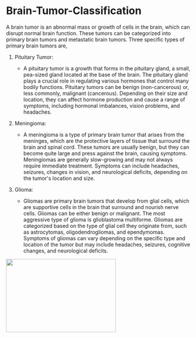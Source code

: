# Brain-Tumor-Classification
A brain tumor is an abnormal mass or growth of cells in the brain, which can disrupt normal brain function. These tumors can be categorized into primary brain tumors and metastatic brain tumors. Three specific types of primary brain tumors are,

1. Pituitary Tumor:
   - A pituitary tumor is a growth that forms in the pituitary gland, a small, pea-sized gland located at the base of the brain. The pituitary gland plays a crucial role in regulating various hormones that control many bodily functions. Pituitary tumors can be benign (non-cancerous) or, less commonly, malignant (cancerous). Depending on their size and location, they can affect hormone production and cause a range of symptoms, including hormonal imbalances, vision problems, and headaches.

2. Meningioma:
   - A meningioma is a type of primary brain tumor that arises from the meninges, which are the protective layers of tissue that surround the brain and spinal cord. These tumors are usually benign, but they can become quite large and press against the brain, causing symptoms. Meningiomas are generally slow-growing and may not always require immediate treatment. Symptoms can include headaches, seizures, changes in vision, and neurological deficits, depending on the tumor's location and size.

3. Glioma:
   - Gliomas are primary brain tumors that develop from glial cells, which are supportive cells in the brain that surround and nourish nerve cells. Gliomas can be either benign or malignant. The most aggressive type of glioma is glioblastoma multiforme. Gliomas are categorized based on the type of glial cell they originate from, such as astrocytomas, oligodendrogliomas, and ependymomas. Symptoms of gliomas can vary depending on the specific type and location of the tumor but may include headaches, seizures, cognitive changes, and neurological deficits.

<img src="https://github.com/costpetrides/Brain-Tumor-Classification/raw/main/readmePic.png" width="300" height="200">
